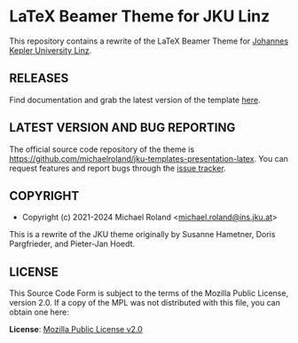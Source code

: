 # LaTeX Beamer Theme for JKU Linz

This repository contains a rewrite of the LaTeX Beamer Theme for [Johannes Kepler University Linz](https://www.jku.at/).


## RELEASES

Find documentation and grab the latest version of the template [here](https://github.com/michaelroland/jku-templates-presentation-latex/releases/latest).


## LATEST VERSION AND BUG REPORTING

The official source code repository of the theme is <https://github.com/michaelroland/jku-templates-presentation-latex>.
You can request features and report bugs through the [issue tracker](https://github.com/michaelroland/jku-templates-presentation-latex/issues).


## COPYRIGHT

- Copyright (c) 2021-2024 Michael Roland <<michael.roland@ins.jku.at>>

This is a rewrite of the JKU theme originally by Susanne Hametner, Doris Pargfrieder, and Pieter-Jan Hoedt.


## LICENSE

This Source Code Form is subject to the terms of the Mozilla Public License, version 2.0.
If a copy of the MPL was not distributed with this file, you can obtain one here:

**License**: [Mozilla Public License v2.0](https://mozilla.org/MPL/2.0/)
